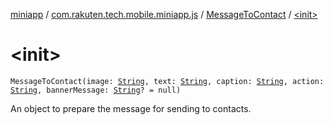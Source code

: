 [miniapp](../../index.md) / [com.rakuten.tech.mobile.miniapp.js](../index.md) / [MessageToContact](index.md) / [&lt;init&gt;](./-init-.md)

# &lt;init&gt;

`MessageToContact(image: `[`String`](https://kotlinlang.org/api/latest/jvm/stdlib/kotlin/-string/index.html)`, text: `[`String`](https://kotlinlang.org/api/latest/jvm/stdlib/kotlin/-string/index.html)`, caption: `[`String`](https://kotlinlang.org/api/latest/jvm/stdlib/kotlin/-string/index.html)`, action: `[`String`](https://kotlinlang.org/api/latest/jvm/stdlib/kotlin/-string/index.html)`, bannerMessage: `[`String`](https://kotlinlang.org/api/latest/jvm/stdlib/kotlin/-string/index.html)`? = null)`

An object to prepare the message for sending to contacts.

